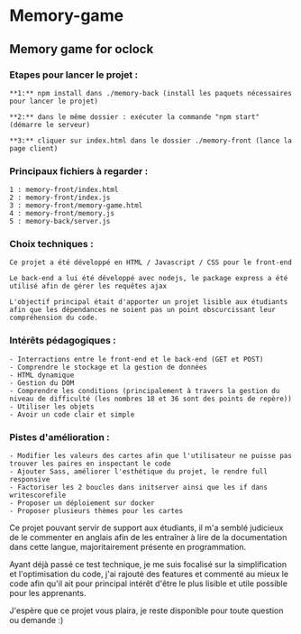 # Memory-game
## Memory game for oclock  
  
### **Etapes pour lancer le projet :**
  
    **1:** npm install dans ./memory-back (install les paquets nécessaires pour lancer le projet)

    **2:** dans le même dossier : exécuter la commande "npm start" (démarre le serveur)

    **3:** cliquer sur index.html dans le dossier ./memory-front (lance la page client)

### **Principaux fichiers à regarder :** 
    1 : memory-front/index.html  
    2 : memory-front/index.js  
    3 : memory-front/memory-game.html  
    4 : memory-front/memory.js  
    5 : memory-back/server.js  

### **Choix techniques :**

    Ce projet a été développé en HTML / Javascript / CSS pour le front-end

    Le back-end a lui été développé avec nodejs, le package express a été utilisé afin de gérer les requêtes ajax

    L'objectif principal était d'apporter un projet lisible aux étudiants afin que les dépendances ne soient pas un point obscurcissant leur compréhension du code.

### **Intérêts pédagogiques :**   

    - Interractions entre le front-end et le back-end (GET et POST)  
    - Comprendre le stockage et la gestion de données 
    - HTML dynamique
    - Gestion du DOM
    - Comprendre les conditions (principalement à travers la gestion du niveau de difficulté (les nombres 18 et 36 sont des points de repère))  
    - Utiliser les objets   
    - Avoir un code clair et simple  

### **Pistes d'amélioration :**

    - Modifier les valeurs des cartes afin que l'utilisateur ne puisse pas trouver les paires en inspectant le code
    - Ajouter Sass, améliorer l'esthétique du projet, le rendre full responsive
    - Factoriser les 2 boucles dans initserver ainsi que les if dans writescorefile
    - Proposer un déploiement sur docker
    - Proposer plusieurs thèmes pour les cartes

Ce projet pouvant servir de support aux étudiants, il m'a semblé judicieux de le commenter en anglais afin de les entraîner à lire de la documentation dans cette langue, majoritairement présente en programmation.

Ayant déjà passé ce test technique, je me suis focalisé sur la simplification et l'optimisation du code, j'ai rajouté des features et commenté au mieux le code afin qu'il ait pour principal intérêt d'être le plus lisible et utile possible pour les apprenants.

J'espère que ce projet vous plaira, je reste disponible pour toute question ou demande :)